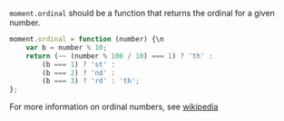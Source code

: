 `moment.ordinal` should be a function that returns the ordinal for a given number.


```javascript
moment.ordinal = function (number) {\n
    var b = number % 10;
    return (~~ (number % 100 / 10) === 1) ? 'th' : 
        (b === 1) ? 'st' : 
        (b === 2) ? 'nd' : 
        (b === 3) ? 'rd' : 'th';
};
```


For more information on ordinal numbers, see [wikipedia](http://en.wikipedia.org/wiki/Ordinal_number_%28linguistics%29)